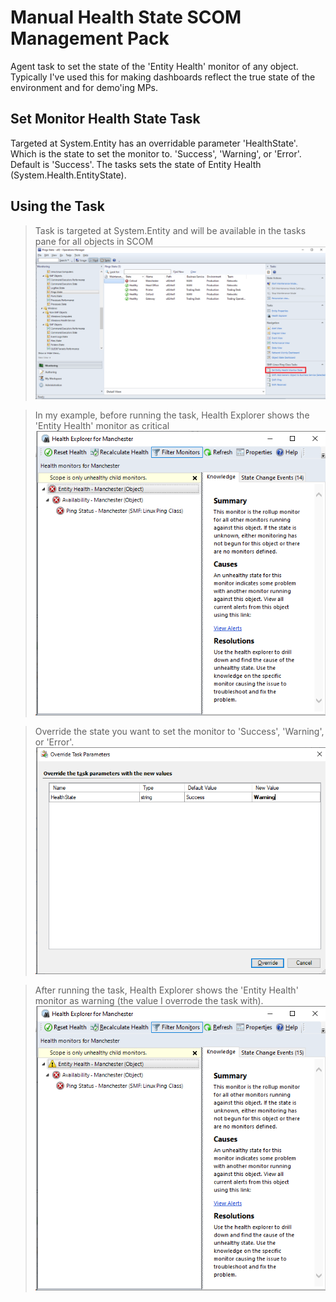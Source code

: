 # Manual Health State SCOM Management Pack

Agent task to set the state of the 'Entity Health' monitor of any object. Typically I've used this for making dashboards reflect the true state of the environment and for demo'ing MPs.

## Set Monitor Health State Task

Targeted at System.Entity has an overridable parameter 'HealthState'. Which is the state to set the monitor to. 'Success', 'Warning', or 'Error'. Default is 'Success'. The tasks sets the state of Entity Health (System.Health.EntityState).

## Using the Task

>Task is targeted at System.Entity and will be available in the tasks pane for all objects in SCOM
![Set Entity Health Monitor State Task](<Screencaps/Set Entity Health Monitor State Task.png>)

>In my example, before running the task, Health Explorer shows the 'Entity Health' monitor as critical   
![Alt text](<Screencaps/Health Explorer Before.png>)

>Override the state you want to set the monitor to 'Success', 'Warning', or 'Error'.
![Alt text](<Screencaps/Set Entity Health Monitor State Task Override.png>)

>After running the task, Health Explorer shows the 'Entity Health' monitor as warning (the value I overrode the task with).   
![Alt text](<Health Explorer After.png>)
